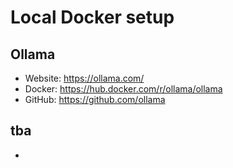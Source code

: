 # Local Docker setup

## Ollama

- Website: https://ollama.com/
- Docker: https://hub.docker.com/r/ollama/ollama
- GitHub: https://github.com/ollama

## tba

-
